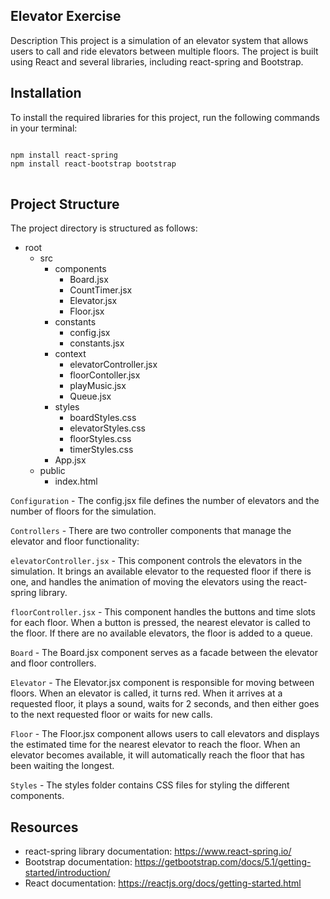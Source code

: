 ## Elevator Exercise
Description
This project is a simulation of an elevator system that allows users to call and ride elevators between multiple floors. The project is built using React and several libraries, including react-spring and Bootstrap.

## Installation
To install the required libraries for this project, run the following commands in your terminal:
<pre>
<code>
npm install react-spring
npm install react-bootstrap bootstrap
</code>
</pre>

## Project Structure
The project directory is structured as follows:

- root
  - src
    - components
      - Board.jsx
      - CountTimer.jsx
      - Elevator.jsx
      - Floor.jsx
    - constants
      - config.jsx
      - constants.jsx
    - context
      - elevatorController.jsx
      - floorContoller.jsx
      - playMusic.jsx
      - Queue.jsx
    - styles
      - boardStyles.css
      - elevatorStyles.css
      - floorStyles.css
      - timerStyles.css
    - App.jsx
  - public
    - index.html

 `Configuration` -
The config.jsx file defines the number of elevators and the number of floors for the simulation.

 `Controllers` - 
There are two controller components that manage the elevator and floor functionality:

 `elevatorController.jsx` -
This component controls the elevators in the simulation. It brings an available elevator to the requested floor if there is one, and handles the animation of moving the elevators using the react-spring library.

 `floorController.jsx` - 
This component handles the buttons and time slots for each floor. When a button is pressed, the nearest elevator is called to the floor. If there are no available elevators, the floor is added to a queue.

 `Board` -
The Board.jsx component serves as a facade between the elevator and floor controllers.

 `Elevator` -
The Elevator.jsx component is responsible for moving between floors. When an elevator is called, it turns red. When it arrives at a requested floor, it plays a sound, waits for 2 seconds, and then either goes to the next requested floor or waits for new calls.


 `Floor` - 
The Floor.jsx component allows users to call elevators and displays the estimated time for the nearest elevator to reach the floor. When an elevator becomes available, it will automatically reach the floor that has been waiting the longest.

 `Styles` -
The styles folder contains CSS files for styling the different components.

## Resources
- react-spring library documentation: https://www.react-spring.io/
- Bootstrap documentation: https://getbootstrap.com/docs/5.1/getting-started/introduction/
- React documentation: https://reactjs.org/docs/getting-started.html




